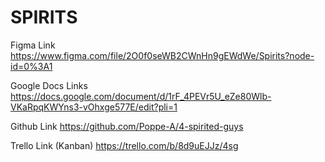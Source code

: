 # SPIRITS

Figma Link
https://www.figma.com/file/2O0f0seWB2CWnHn9gEWdWe/Spirits?node-id=0%3A1

Google Docs Links
https://docs.google.com/document/d/1rF_4PEVr5U_eZe80Wlb-VKaRpqKWYns3-vOhxge577E/edit?pli=1

Github Link
https://github.com/Poppe-A/4-spirited-guys

Trello Link (Kanban)
https://trello.com/b/8d9uEJJz/4sg
